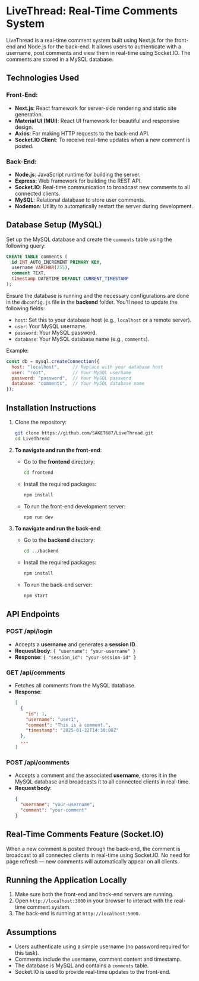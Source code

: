 # LiveThread: Real-Time Comments System

LiveThread is a real-time comment system built using Next.js for the front-end and Node.js for the back-end. It allows users to authenticate with a username, post comments and view them in real-time using Socket.IO. The comments are stored in a MySQL database.

## Technologies Used

### Front-End:
- **Next.js**: React framework for server-side rendering and static site generation.
- **Material UI (MUI)**: React UI framework for beautiful and responsive design.
- **Axios**: For making HTTP requests to the back-end API.
- **Socket.IO Client**: To receive real-time updates when a new comment is posted.

### Back-End:
- **Node.js**: JavaScript runtime for building the server.
- **Express**: Web framework for building the REST API.
- **Socket.IO**: Real-time communication to broadcast new comments to all connected clients.
- **MySQL**: Relational database to store user comments.
- **Nodemon**: Utility to automatically restart the server during development.

## Database Setup (MySQL)

Set up the MySQL database and create the `comments` table using the following query:

```sql
CREATE TABLE comments (
  id INT AUTO_INCREMENT PRIMARY KEY,
  username VARCHAR(255),
  comment TEXT,
  timestamp DATETIME DEFAULT CURRENT_TIMESTAMP
);
```

Ensure the database is running and the necessary configurations are done in the `dbconfig.js` file in the **backend** folder. You'll need to update the following fields:
- `host`: Set this to your database host (e.g., `localhost` or a remote server).
- `user`: Your MySQL username.
- `password`: Your MySQL password.
- `database`: Your MySQL database name (e.g., `comments`).

Example:

```javascript
const db = mysql.createConnection({
  host: "localhost",     // Replace with your database host
  user: "root",          // Your MySQL username
  password: "password",  // Your MySQL password
  database: "comments",  // Your MySQL database name
});
```

## Installation Instructions

1. Clone the repository:

   ```bash
   git clone https://github.com/SAKET687/LiveThread.git
   cd LiveThread
   ```

2. **To navigate and run the front-end**:
   - Go to the **frontend** directory:

     ```bash
     cd frontend
     ```

   - Install the required packages:

     ```bash
     npm install
     ```

   - To run the front-end development server:

     ```bash
     npm run dev
     ```

3. **To navigate and run the back-end**:
   - Go to the **backend** directory:

     ```bash
     cd ../backend
     ```

   - Install the required packages:

     ```bash
     npm install
     ```

   - To run the back-end server:

     ```bash
     npm start
     ```

## API Endpoints

### POST /api/login
- Accepts a **username** and generates a **session ID**.
- **Request body**: `{ "username": "your-username" }`
- **Response**: `{ "session_id": "your-session-id" }`

### GET /api/comments
- Fetches all comments from the MySQL database.
- **Response**: 
  ```json
  [
    {
      "id": 1,
      "username": "user1",
      "comment": "This is a comment.",
      "timestamp": "2025-01-22T14:30:00Z"
    },
    ...
  ]
  ```

### POST /api/comments
- Accepts a comment and the associated **username**, stores it in the MySQL database and broadcasts it to all connected clients in real-time.
- **Request body**: 
  ```json
  {
    "username": "your-username",
    "comment": "your-comment"
  }
  ```

## Real-Time Comments Feature (Socket.IO)

When a new comment is posted through the back-end, the comment is broadcast to all connected clients in real-time using Socket.IO. No need for page refresh — new comments will automatically appear on all clients.

## Running the Application Locally

1. Make sure both the front-end and back-end servers are running.
2. Open `http://localhost:3000` in your browser to interact with the real-time comment system.
3. The back-end is running at `http://localhost:5000`.

## Assumptions

- Users authenticate using a simple username (no password required for this task).
- Comments include the username, comment content and timestamp.
- The database is MySQL and contains a `comments` table.
- Socket.IO is used to provide real-time updates to the front-end.
